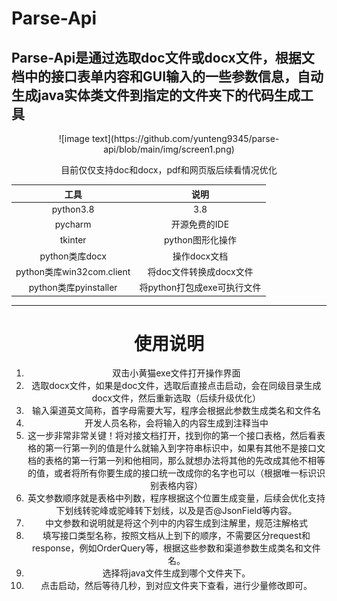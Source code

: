 
# Parse-Api

## Parse-Api是通过选取doc文件或docx文件，根据文档中的接口表单内容和GUI输入的一些参数信息，自动生成java实体类文件到指定的文件夹下的代码生成工具

<div align=center>![image text](https://github.com/yunteng9345/parse-api/blob/main/img/screen1.png)

目前仅仅支持doc和docx，pdf和网页版后续看情况优化

|工具|说明|
|:----:|:----:|
|python3.8|3.8|
|pycharm|开源免费的IDE|
|tkinter|python图形化操作|
|python类库docx|操作docx文档|
|python类库win32com.client|将doc文件转换成docx文件|
|python类库pyinstaller|将python打包成exe可执行文件|


***
# 使用说明
1. 双击小黄猫exe文件打开操作界面
2. 选取docx文件，如果是doc文件，选取后直接点击启动，会在同级目录生成docx文件，然后重新选取（后续升级优化）
3. 输入渠道英文简称，首字母需要大写，程序会根据此参数生成类名和文件名
4. 开发人员名称，会将输入的内容生成到注释当中
5. 这一步非常非常关键！将对接文档打开，找到你的第一个接口表格，然后看表格的第一行第一列的值是什么就输入到字符串标识中，如果有其他不是接口文档的表格的第一行第一列和他相同，那么就想办法将其他的先改成其他不相等的值，或者将所有你要生成的接口统一改成你的名字也可以（根据唯一标识识别表格内容）
6. 英文参数顺序就是表格中列数，程序根据这个位置生成变量，后续会优化支持下划线转驼峰或驼峰转下划线，以及是否@JsonField等内容。
7. 中文参数和说明就是将这个列中的内容生成到注解里，规范注解格式
8. 填写接口类型名称，按照文档从上到下的顺序，不需要区分request和response，例如OrderQuery等，根据这些参数和渠道参数生成类名和文件名。
9. 选择将java文件生成到哪个文件夹下。
10. 点击启动，然后等待几秒，到对应文件夹下查看，进行少量修改即可。
